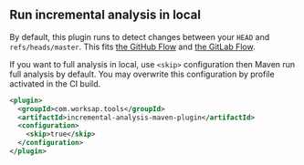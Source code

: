## Run incremental analysis in local

By default, this plugin runs to detect changes between your `HEAD` and `refs/heads/master`.
This fits [the GitHub Flow](https://githubflow.github.io/) and [the GitLab Flow](https://docs.gitlab.com/ee/workflow/gitlab_flow.html).

If you want to full analysis in local, use `<skip>` configuration then Maven run full analysis by default.
You may overwrite this configuration by profile activated in the CI build.

```xml
<plugin>
  <groupId>com.worksap.tools</groupId>
  <artifactId>incremental-analysis-maven-plugin</artifactId>
  <configuration>
    <skip>true</skip>
  </configuration>
</plugin>
```
